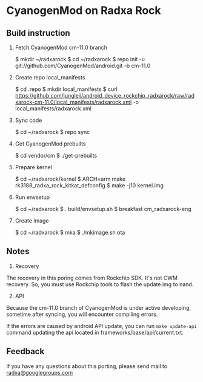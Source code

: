 CyanogenMod on Radxa Rock
=========================

Build instruction
-----------------

1) Fetch CyanogenMod cm-11.0 branch

    $ mkdir ~/radxarock
    $ cd ~/radxarock
    $ repo init -u git://github.com/CyanogenMod/android.git -b cm-11.0

2) Create repo local_manifests

    $ cd .repo
    $ mkdir local_manifests
    $ curl https://github.com/jungleji/android_device_rockchip_radxarock/raw/radxarock-cm-11.0/local_manifests/radxarock.xml -o local_manifests/radxarock.xml

3) Sync code

    $ cd ~/radxarock
    $ repo sync

4) Get CyanogenMod prebuilts

    $ cd vendor/cm
    $ ./get-prebuilts

5) Prepare kernel

    $ cd ~/radxarock/kernel
    $ ARCH=arm make rk3188_radxa_rock_kitkat_defconfig
    $ make -j10 kernel.img

6) Run envsetup

    $ cd ~/radxarock
    $ . build/envsetup.sh
    $ breakfast cm_radxarock-eng

7) Create image

    $ cd ~/radxarock
    $ mka
    $ ./mkimage.sh ota

Notes
-----

1) Recovery

The recovery in this poring comes from Rockchip SDK. It's not CWM recovery.
So, you must use Rockchip tools to flash the update.img to nand.

2) API

Because the cm-11.0 branch of CyanogenMod is under active developing,
sometime after syncing, you will encounter compiling errors.

If the errors are caused by android API update, you can run `make update-api` command
updating the api located in frameworks/base/api/current.txt.

Feedback
--------

If you have any questions about this porting, please send mail to radxa@googlegroups.com
